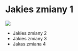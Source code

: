 # Jakies zmiany 1

![](https://octodex.github.com/images/daftpunktocat-thomas.gif)

* Jakies zmiany 2
* Jakies zmiany 3
* Jakas zmiana 4
